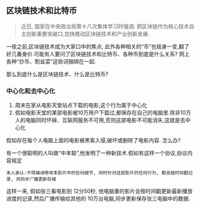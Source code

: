 ## 区块链技术和比特币

> 近日, 国家在中央政治局第十八次集体学习时强调: 把区块链作为核心技术自主创新重要突破口,加快推动区块链技术和产业创新发展.

一夜之前,区块链技术成为大家口中的焦点, 此外各种相关的“币”也摇身一变,翻了好几番身价.可能有人要问了区块链技术和比特币、各种币到底是什么关系? 网上各种“炒币、割韭菜”这些词捆绑在一起.

那么到底什么是区块链技术、什么是比特币?

### 中心化和去中心化

1. 周末在家从电影天堂站点下载的电影,这个行为属于中心化
2. 假如电影天堂的某部电影被10万用户下载过,都保存在自己的电脑里.除非10万人的电脑同时坏掉、互联网服务不可用,否则这部电影不可能消失,这就是去中心化

假如存在每个人电脑上面的电影被黑客入侵,破坏或删除了电影内容. 怎么办?

有一个很聪明的人叫做“中本聪”,他发明了一种新技术.假如有这样一个协议,协议内容规定

```
本人承认:不得编译修改本影片中的任何细节, 同时针对这部影片的任何行为, 都会按时间戳记录, 并同步广播更新存储
```

这样一来, 假如张三看电影到 12分50秒, 他电脑重的影片会按时间戳更新最新播放进度的记录,然后广播传输给其他的 10万台电脑,同步更新保存张三电脑中的数据.